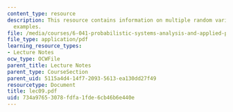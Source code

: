 ```yaml
---
content_type: resource
description: This resource contains information on multiple random variables with
  examples.
file: /media/courses/6-041-probabilistic-systems-analysis-and-applied-probability-spring-2006/734a97653078fdfa1fde6cb46b6e440e_lec09.pdf
file_type: application/pdf
learning_resource_types:
- Lecture Notes
ocw_type: OCWFile
parent_title: Lecture Notes
parent_type: CourseSection
parent_uid: 5115a4d4-14f7-2093-5613-ea130dd27f49
resourcetype: Document
title: lec09.pdf
uid: 734a9765-3078-fdfa-1fde-6cb46b6e440e
---
```

